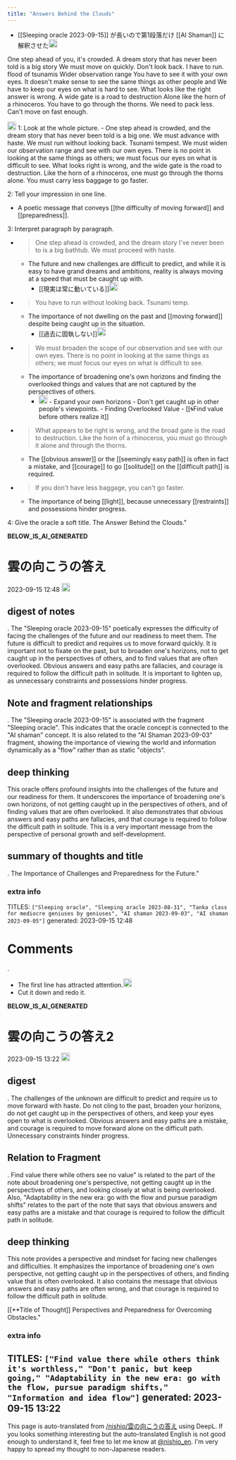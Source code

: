 ```yaml
---
title: "Answers Behind the Clouds"
---
```


- [[Sleeping oracle 2023-09-15]] が長いので第1段落だけ [[AI Shaman]] に解釈させた<img src='https://scrapbox.io/api/pages/nishio-en/nishio/icon' alt='nishio.icon' height="19.5"/>

One step ahead of you, it's crowded.
A dream story that has never been told is a big story
We must move on quickly.
Don't look back.
I have to run.
flood of tsunamis
Wider observation range
You have to see it with your own eyes.
It doesn't make sense to see the same things as other people and
We have to keep our eyes on what is hard to see.
What looks like the right answer is wrong.
A wide gate is a road to destruction
Alone like the horn of a rhinoceros.
You have to go through the thorns.
We need to pack less.
Can't move on fast enough.

<img src='https://scrapbox.io/api/pages/nishio-en/gpt/icon' alt='gpt.icon' height="19.5"/>
1: Look at the whole picture.
- One step ahead is crowded, and the dream story that has never been told is a big one. We must advance with haste. We must run without looking back. Tsunami tempest. We must widen our observation range and see with our own eyes. There is no point in looking at the same things as others; we must focus our eyes on what is difficult to see. What looks right is wrong, and the wide gate is the road to destruction. Like the horn of a rhinoceros, one must go through the thorns alone. You must carry less baggage to go faster.

2: Tell your impression in one line.
- A poetic message that conveys [[the difficulty of moving forward]] and [[preparedness]].

3: Interpret paragraph by paragraph.

- > One step ahead is crowded, and the dream story I've never been to is a big bathtub. We must proceed with haste.
    - The future and new challenges are difficult to predict, and while it is easy to have grand dreams and ambitions, reality is always moving at a speed that must be caught up with.
        - [[現実は常に動いている]]<img src='https://scrapbox.io/api/pages/nishio-en/nishio/icon' alt='nishio.icon' height="19.5"/>

- > You have to run without looking back. Tsunami temp.
    - The importance of not dwelling on the past and [[moving forward]] despite being caught up in the situation.
        - [[過去に固執しない]]<img src='https://scrapbox.io/api/pages/nishio-en/nishio/icon' alt='nishio.icon' height="19.5"/>

- > We must broaden the scope of our observation and see with our own eyes. There is no point in looking at the same things as others; we must focus our eyes on what is difficult to see.
    - The importance of broadening one's own horizons and finding the overlooked things and values that are not captured by the perspectives of others.
        - <img src='https://scrapbox.io/api/pages/nishio-en/nishio/icon' alt='nishio.icon' height="19.5"/>
            - Expand your own horizons
            - Don't get caught up in other people's viewpoints.
            - Finding Overlooked Value
                    - [[🌀Find value before others realize it]]

- > What appears to be right is wrong, and the broad gate is the road to destruction. Like the horn of a rhinoceros, you must go through it alone and through the thorns.
    - The [[obvious answer]] or the [[seemingly easy path]] is often in fact a mistake, and [[courage]] to go [[solitude]] on the [[difficult path]] is required.

- > If you don't have less baggage, you can't go faster.
    - The importance of being [[light]], because unnecessary [[restraints]] and possessions hinder progress.

4: Give the oracle a soft title.
The Answer Behind the Clouds."

__BELOW_IS_AI_GENERATED__
# 雲の向こうの答え
 2023-09-15 12:48 <img src='https://scrapbox.io/api/pages/nishio-en/omni/icon' alt='omni.icon' height="19.5"/>
## digest of notes
.
The "Sleeping oracle 2023-09-15" poetically expresses the difficulty of facing the challenges of the future and our readiness to meet them. The future is difficult to predict and requires us to move forward quickly. It is important not to fixate on the past, but to broaden one's horizons, not to get caught up in the perspectives of others, and to find values that are often overlooked. Obvious answers and easy paths are fallacies, and courage is required to follow the difficult path in solitude. It is important to lighten up, as unnecessary constraints and possessions hinder progress.

## Note and fragment relationships
.
The "Sleeping oracle 2023-09-15" is associated with the fragment "Sleeping oracle". This indicates that the oracle concept is connected to the "AI shaman" concept. It is also related to the "AI Shaman 2023-09-03" fragment, showing the importance of viewing the world and information dynamically as a "flow" rather than as static "objects".

## deep thinking
This oracle offers profound insights into the challenges of the future and our readiness for them. It underscores the importance of broadening one's own horizons, of not getting caught up in the perspectives of others, and of finding values that are often overlooked. It also demonstrates that obvious answers and easy paths are fallacies, and that courage is required to follow the difficult path in solitude. This is a very important message from the perspective of personal growth and self-development.

## summary of thoughts and title
.
The Importance of Challenges and Preparedness for the Future."

### extra info
TITLES: `["Sleeping oracle", "Sleeping oracle 2023-08-31", "Tanka class for mediocre geniuses by geniuses", "AI shaman 2023-09-03", "AI shaman 2023-09-05"]`
generated: 2023-09-15 12:48

# Comments
.
- The first line has attracted attention.<img src='https://scrapbox.io/api/pages/nishio-en/nishio/icon' alt='nishio.icon' height="19.5"/>
- Cut it down and redo it.

__BELOW_IS_AI_GENERATED__
# 雲の向こうの答え2
 2023-09-15 13:22 <img src='https://scrapbox.io/api/pages/nishio-en/omni/icon' alt='omni.icon' height="19.5"/>
## digest
.
The challenges of the unknown are difficult to predict and require us to move forward with haste. Do not cling to the past, broaden your horizons, do not get caught up in the perspectives of others, and keep your eyes open to what is overlooked. Obvious answers and easy paths are a mistake, and courage is required to move forward alone on the difficult path. Unnecessary constraints hinder progress.

## Relation to Fragment
.
Find value there while others see no value" is related to the part of the note about broadening one's perspective, not getting caught up in the perspectives of others, and looking closely at what is being overlooked. Also, "Adaptability in the new era: go with the flow and pursue paradigm shifts" relates to the part of the note that says that obvious answers and easy paths are a mistake and that courage is required to follow the difficult path in solitude.

## deep thinking
This note provides a perspective and mindset for facing new challenges and difficulties. It emphasizes the importance of broadening one's own perspective, not getting caught up in the perspectives of others, and finding value that is often overlooked. It also contains the message that obvious answers and easy paths are often wrong, and that courage is required to follow the difficult path in solitude.

[[**Title of Thought]]
Perspectives and Preparedness for Overcoming Obstacles."

### extra info
TITLES: `["Find value there while others think it's worthless," "Don't panic, but keep going," "Adaptability in the new era: go with the flow, pursue paradigm shifts," "Information and idea flow"]`
generated: 2023-09-15 13:22
---
This page is auto-translated from [/nishio/雲の向こうの答え](https://scrapbox.io/nishio/雲の向こうの答え) using DeepL. If you looks something interesting but the auto-translated English is not good enough to understand it, feel free to let me know at [@nishio_en](https://twitter.com/nishio_en). I'm very happy to spread my thought to non-Japanese readers.